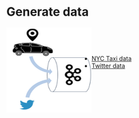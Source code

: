 Generate data
=============


<img align="left" width="200" height="200" src="/img/datasources.png">

<br><br><br>
- [NYC Taxi data](taxi)
- [Twitter data](twitter)

